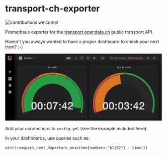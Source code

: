 # transport-ch-exporter

![contributions welcome!](https://img.shields.io/badge/contributions-welcome!-brightgreen)

Prometheus exporter for the [transport.opendata.ch](https://transport.opendata.ch/) public transport API.

Haven't you always wanted to have a proper dashboard to check your next tram? ;-)

![grafana dashboard screenshot](./screenshot.png)

Add your connections to `config.yml` (see the example included here).

In your dashboards, use queries such as:
```
min(transport_next_departure_unixtime{number=~"61|62"} - time())
```
